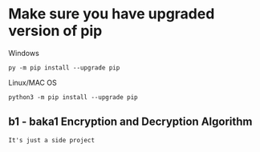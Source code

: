 
# Make sure you have upgraded version of pip
Windows
```
py -m pip install --upgrade pip
```

Linux/MAC OS
```
python3 -m pip install --upgrade pip
```
## b1 - baka1 Encryption and Decryption Algorithm

```
It's just a side project

```